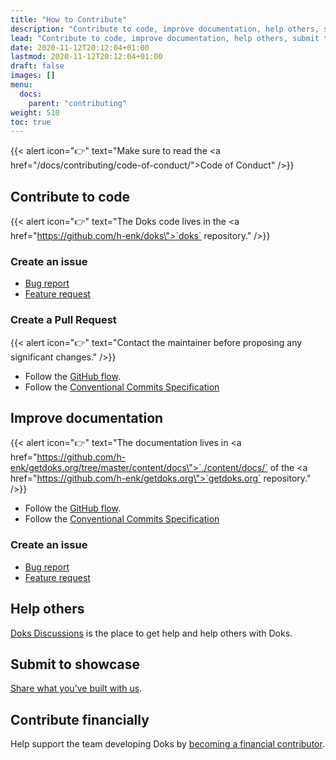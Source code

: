 ```yaml
---
title: "How to Contribute"
description: "Contribute to code, improve documentation, help others, submit to showcase, and contribute financially."
lead: "Contribute to code, improve documentation, help others, submit to showcase, and contribute financially."
date: 2020-11-12T20:12:04+01:00
lastmod: 2020-11-12T20:12:04+01:00
draft: false
images: []
menu:
  docs:
    parent: "contributing"
weight: 510
toc: true
---
```


{{< alert icon="👉" text="Make sure to read the <a href=\"/docs/contributing/code-of-conduct/\">Code of Conduct</a>" />}}

## Contribute to code

{{< alert icon="👉" text="The Doks code lives in the <a href=\"https://github.com/h-enk/doks\">`doks` repository</a>." />}}

### Create an issue

- [Bug report](https://github.com/h-enk/doks/issues/new?template=bug-report---.md)
- [Feature request](https://github.com/h-enk/doks/issues/new?template=feature-request---.md)

### Create a Pull Request

{{< alert icon="👉" text="Contact the maintainer before proposing any significant changes." />}}

- Follow the [GitHub flow](https://guides.github.com/introduction/flow/).
- Follow the [Conventional Commits Specification](https://www.conventionalcommits.org/en/v1.0.0/)

## Improve documentation

{{< alert icon="👉" text="The documentation lives in <a href=\"https://github.com/h-enk/getdoks.org/tree/master/content/docs\">`./content/docs/`</a> of the <a href=\"https://github.com/h-enk/getdoks.org\">`getdoks.org` repository</a>." />}}

- Follow the [GitHub flow](https://guides.github.com/introduction/flow/).
- Follow the [Conventional Commits Specification](https://www.conventionalcommits.org/en/v1.0.0/)

### Create an issue

- [Bug report](https://github.com/h-enk/getdoks.org/issues/new?template=bug-report---.md)
- [Feature request](https://github.com/h-enk/getdoks.org/issues/new?template=feature-request---.md)

## Help others

[Doks Discussions](https://github.com/h-enk/doks/discussions) is the place to get help and help others with Doks.

## Submit to showcase

[Share what you’ve built with us](https://github.com/h-enk/doks/discussions?discussions_q=category%3A%22Show+and+tell%22).

## Contribute financially

Help support the team developing Doks by [becoming a financial contributor](/docs/contributing/financial-contributions/).
